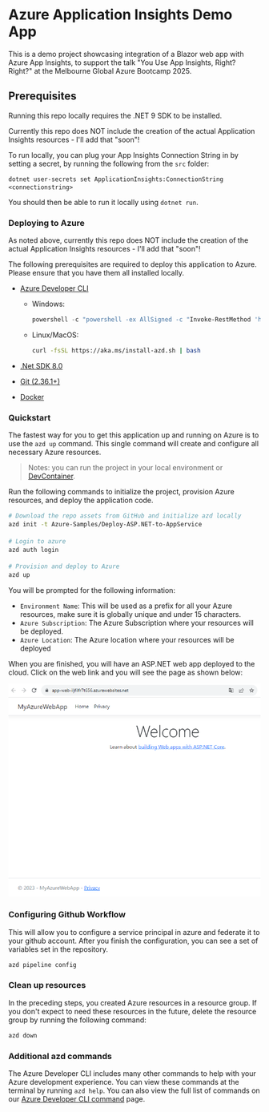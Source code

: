 # Azure Application Insights Demo App

This is a demo project showcasing integration of a Blazor web app with Azure App Insights, to support the talk "You Use App Insights, Right?  Right?" at the Melbourne Global Azure Bootcamp 2025. 

## Prerequisites

Running this repo locally requires the .NET 9 SDK to be installed.

Currently this repo does NOT include the creation of the actual Application Insights resources - I'll add that "soon"!

To run locally, you can plug your App Insights Connection String in by setting a secret, by running the following from the `src` folder:

```
dotnet user-secrets set ApplicationInsights:ConnectionString <connectionstring>
```

You should then be able to run it locally using `dotnet run`.

### Deploying to Azure

As noted above, currently this repo does NOT include the creation of the actual Application Insights resources - I'll add that "soon"!

The following prerequisites are required to deploy this application to Azure.  Please ensure that you have them all installed locally.

- [Azure Developer CLI](https://aka.ms/azure-dev/install)
  - Windows:

    ```powershell
    powershell -c "powershell -ex AllSigned -c "Invoke-RestMethod 'https://aka.ms/install-azd.ps1' | Invoke-Expression""
    ```

  - Linux/MacOS:

    ```bash
    curl -fsSL https://aka.ms/install-azd.sh | bash 
    ```

- [.Net SDK 8.0](https://dotnet.microsoft.com/en-us/download/dotnet/8.0)

- [Git (2.36.1+)](https://git-scm.com/)

- [Docker](https://docs.docker.com/get-docker/)

### Quickstart

The fastest way for you to get this application up and running on Azure is to use the `azd up` command. This single command will create and configure all necessary Azure resources.

>Notes: you can run the project in your local environment or [DevContainer](https://code.visualstudio.com/docs/devcontainers/containers).

Run the following commands to initialize the project, provision Azure resources, and deploy the application code.

```bash
# Download the repo assets from GitHub and initialize azd locally
azd init -t Azure-Samples/Deploy-ASP.NET-to-AppService

# Login to azure
azd auth login

# Provision and deploy to Azure
azd up
```

You will be prompted for the following information:

- `Environment Name`: This will be used as a prefix for all your Azure resources, make sure it is globally unique and under 15 characters.
- `Azure Subscription`: The Azure Subscription where your resources will be deployed.
- `Azure Location`: The Azure location where your resources will be deployed

When you are finished, you will have an ASP.NET web app deployed to the cloud. Click on the web link and you will see the page as shown below:

!["Screenshot of deployed Web app"](assets/web.png)

### Configuring Github Workflow

This will allow you to configure a service principal in azure and federate it to your github account. After you finish the configuration, you can see a set of variables set in the repository.

```bash
azd pipeline config
```

### Clean up resources

In the preceding steps, you created Azure resources in a resource group. If you don't expect to need these resources in the future, delete the resource group by running the following command:

```bash
azd down
```

### Additional azd commands

The Azure Developer CLI includes many other commands to help with your Azure development experience. You can view these commands at the terminal by running `azd help`. You can also view the full list of commands on our [Azure Developer CLI command](https://aka.ms/azure-dev/ref) page.
